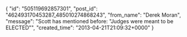  {
   "id": "505119692857301",
   "post_id": "462493170453287_485010274868243",
   "from_name": "Derek Moran",
   "message": "Scott has mentioned before: \"Judges were meant to be ELECTED\"",
   "created_time": "2013-04-21T21:09:32+0000"
 }
